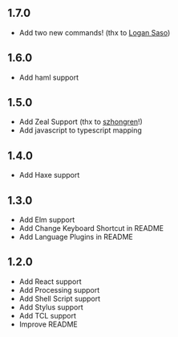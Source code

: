 ## 1.7.0
- Add two new commands! (thx to [Logan Saso](https://github.com/HazardDev))

## 1.6.0
- Add haml support

## 1.5.0
- Add Zeal Support (thx to [szhongren](https://github.com/szhongren)!)
- Add javascript to typescript mapping

## 1.4.0
- Add Haxe support

## 1.3.0
- Add Elm support
- Add Change Keyboard Shortcut in README
- Add Language Plugins in README

## 1.2.0
- Add React support
- Add Processing support
- Add Shell Script support
- Add Stylus support
- Add TCL support
- Improve README
